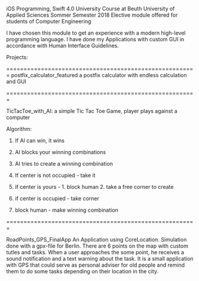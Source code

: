 iOS Programming, Swift 4.0
University Course at Beuth University of Applied Sciences
Sommer Semester 2018
Elective module offered for students of Computer Engineering

I have chosen this module to get an experience with a modern high-level programming language. 
I have done my Applications with custom GUI in accordance with Human Interface Guidelines.

Projects:

=======================================================
postfix_calculator_featured
a postfix calculator with endless calculation and GUI


=======================================================

TicTacToe_with_AI: a simple Tic Tac Toe Game, player plays against a computer

Algorithm:
1. If AI can win, it wins
2. AI blocks your winning combinations
3. AI tries to create a winning combination

4. If center is not occupied - take it
5. if center is yours - 1. block human 2. take a free corner to create
6. if center is occupied - take corner
7. block human - make winning combination

        
=======================================================

RoadPoints_GPS_FinalApp
An Application using CoreLocation. Simulation done with a  gpx-file for Berlin. There are 6 points on the map with custom tutles and tasks. When a user approaches the some point, he receives a sound notification and a text warning about the task. It is a small application with GPS that could serve as personal adviser for old people and remind them to do some tasks depending on their location in the city.